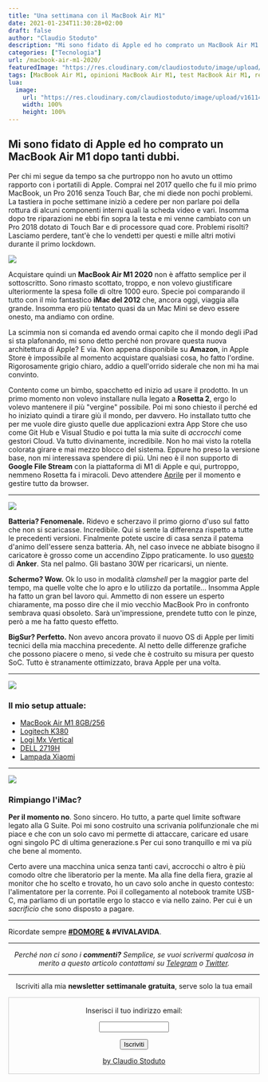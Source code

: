 ```yaml
---
title: "Una settimana con il MacBook Air M1"
date: 2021-01-234T11:30:28+02:00
draft: false
author: "Claudio Stoduto"
description: "Mi sono fidato di Apple ed ho comprato un MacBook Air M1 dopo tanti dubbi."
categories: ["Tecnologia"]
url: /macbook-air-m1-2020/
featuredImage: "https://res.cloudinary.com/claudiostoduto/image/upload/v1611485824/jllqmplr6goxjktnitpy.jpg"
tags: [MacBook Air M1, opinioni MacBook Air M1, test MacBook Air M1, recensione MacBook Air M1, prova MacBook Air M1, test ita MacBook Air M1, MacBook Air M1 ita, MacBook Air M1 Claudio Stoduto]
lua:
  image:
    url: "https://res.cloudinary.com/claudiostoduto/image/upload/v1611485824/jllqmplr6goxjktnitpy.jpg"
    width: 100%
    height: 100%
---
```

## Mi sono fidato di Apple ed ho comprato un MacBook Air M1 dopo tanti dubbi.

Per chi mi segue da tempo sa che purtroppo non ho avuto un ottimo rapporto con i portatili di Apple. Comprai nel 2017 quello che fu il mio primo MacBook, un Pro 2016 senza Touch Bar, che mi diede non pochi problemi. La tastiera in poche settimane iniziò a cedere per non parlare poi della rottura di alcuni componenti interni quali la scheda video e vari. Insomma dopo tre riparazioni ne ebbi fin sopra la testa e mi venne cambiato con un Pro 2018 dotato di Touch Bar e di processore quad core. Problemi risolti? Lasciamo perdere, tant'è che lo vendetti per questi e mille altri motivi durante il primo lockdown.

![](https://res.cloudinary.com/claudiostoduto/image/upload/v1611485824/jllqmplr6goxjktnitpy.jpg)

Acquistare quindi un **MacBook Air M1 2020** non è affatto semplice per il sottoscritto. Sono rimasto scottato, troppo, e non volevo giustificare ulteriormente la spesa folle di oltre 1000 euro. Specie poi comparando il tutto con il mio fantastico **iMac del 2012** che, ancora oggi, viaggia alla grande. Insomma ero più tentato quasi da un Mac Mini se devo essere onesto, ma andiamo con ordine.

La scimmia non si comanda ed avendo ormai capito che il mondo degli iPad si sta plafonando, mi sono detto perché non provare questa nuova architettura di Apple? E via. Non appena disponibile su **Amazon**, in Apple Store è impossibile al momento acquistare qualsiasi cosa, ho fatto l'ordine. Rigorosamente grigio chiaro, addio a quell'orrido siderale che non mi ha mai convinto.

Contento come un bimbo, spacchetto ed inizio ad usare il prodotto. In un primo momento non volevo installare nulla legato a **Rosetta 2**, ergo lo volevo mantenere il più "vergine" possibile. Poi mi sono chiesto il perché ed ho iniziato quindi a tirare giù il mondo, per davvero. Ho installato tutto che per me vuole dire giusto quelle due applicazioni extra App Store che uso come Git Hub e Visual Studio e poi tutta la mia suite di *accrocchi* come gestori Cloud. Va tutto divinamente, incredibile. Non ho mai visto la rotella colorata girare e mai mezzo blocco del sistema. Eppure ho preso la versione base, non mi interessava spendere di più. Uni neo è il non supporto di **Google File Stream** con la piattaforma di M1 di Apple e qui, purtroppo, nemmeno Rosetta fa i miracoli. Devo attendere [Aprile](https://9to5google.com/2021/01/22/google-drive-file-stream-m1/) per il momento e gestire tutto da browser.

<hr />

![](https://res.cloudinary.com/claudiostoduto/image/upload/v1611485792/jk2cod001fl3z3mjrf5b.jpg)

**Batteria? Fenomenale.** Ridevo e scherzavo il primo giorno d'uso sul fatto che non si scaricasse. Incredibile. Qui si sente la differenza rispetto a tutte le precedenti versioni. Finalmente potete uscire di casa senza il patema d'animo dell'essere senza batteria. Ah, nel caso invece ne abbiate bisogno il caricatore è grosso come un accendino Zippo praticamente. Io uso [questo](https://amzn.to/3iF6fHo) di **Anker**. Sta nel palmo. Gli bastano 30W per ricaricarsi, un niente.

**Schermo? Wow.** Ok lo uso in modalità *clamshell* per la maggior parte del tempo, ma quelle volte che lo apro e lo utilizzo da portatile... Insomma Apple ha fatto un gran bel lavoro qui. Ammetto di non essere un esperto chiaramente, ma posso dire che il mio vecchio MacBook Pro in confronto sembrava quasi obsoleto. Sarà un'impressione, prendete tutto con le pinze, però a me ha fatto questo effetto.

**BigSur? Perfetto.** Non avevo ancora provato il nuovo OS di Apple per limiti tecnici della mia macchina precedente. Al netto delle differenze grafiche che possono piacere o meno, si vede che è costruito su misura per questo SoC. Tutto è stranamente ottimizzato, brava Apple per una volta.

<hr />

![](https://res.cloudinary.com/claudiostoduto/image/upload/v1611485776/sdfmceiku7q3c9m0cjh7.jpg)

### Il mio setup attuale:

* [MacBook Air M1 8GB/256](https://amzn.to/3o8T1DT)
* [Logitech K380](https://amzn.to/3o8T1DT)
* [Logi Mx Vertical](https://amzn.to/3a08TDD)
* [DELL 2719H](https://amzn.to/3oeMYO8)
* [Lampada Xiaomi](https://amzn.to/3sR0r2m)

<hr />

![](https://res.cloudinary.com/claudiostoduto/image/upload/v1611485808/cfzbjf7ukuebdonihvzy.jpg)

### Rimpiango l'iMac?
**Per il momento no**. Sono sincero. Ho tutto, a parte quel limite software legato alla G Suite. Poi mi sono costruito una scrivania polifunzionale che mi piace e che con un solo cavo mi permette di attaccare, caricare ed usare ogni singolo PC di ultima generazione.s Per cui sono tranquillo e mi va più che bene al momento.

Certo avere una macchina unica senza tanti cavi, accrocchi o altro è più comodo oltre che liberatorio per la mente. Ma alla fine della fiera, grazie al monitor che ho scelto e trovato, ho un cavo solo anche in questo contesto: l'alimentatore per la corrente. Poi il collegamento al notebook tramite USB-C, ma parliamo di un portatile ergo lo stacco e via nello zaino. Per cui è un *sacrificio* che sono disposto a pagare. 

<hr />

Ricordate sempre **[#DOMORE](https://claudiostoduto.com/domore/) & #VIVALAVIDA**.

<hr />
<p style="text-align: center;"><em>Perch&eacute; non ci sono i <strong>commenti?</strong> Semplice, se vuoi scrivermi qualcosa in merito a questo articolo contattami su&nbsp;<a href="Https://t.me/claudiostoduto">Telegram</a> o <a href="Http://www.twitter.com/claudiostoduto">Twitter</a>.</em></p>
<hr />
 
<p style="text-align: center;">Iscriviti alla mia <strong>newsletter</strong> <strong>settimanale</strong>&nbsp;<strong>gratuita</strong>, serve solo la tua email</p>

 <form style="border:1px solid #ccc;padding:3px;text-align:center;" action="https://tinyletter.com/claudiostoduto" method="post" target="popupwindow" onsubmit="window.open('https://tinyletter.com/claudiostoduto', 'popupwindow', 'scrollbars=yes,width=800,height=600');return true"><p><label for="tlemail">Inserisci il tuo indirizzo email:</label></p><p><input type="text" style="width:140px" name="email" id="tlemail" /></p><input type="hidden" value="1" name="embed"/><input type="submit" value="Iscriviti" /><p><a href="https://claudiostoduto.com" target="_blank">by Claudio Stoduto</a></p></form>